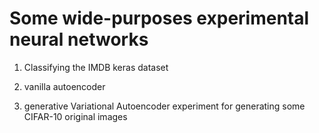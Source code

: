 # Some wide-purposes experimental neural networks 
 
1) Classifying the IMDB keras dataset
2) vanilla autoencoder

3) generative Variational Autoencoder experiment for generating some CIFAR-10 original images 
